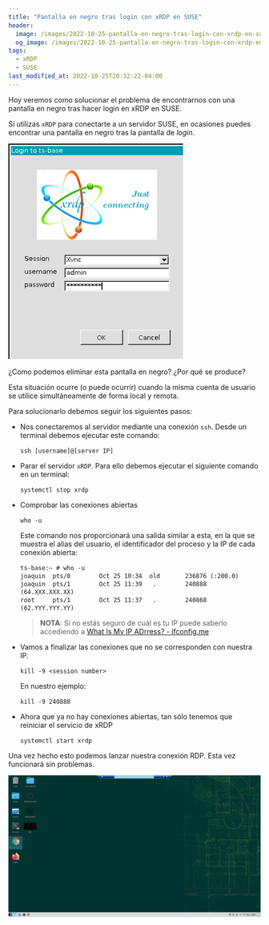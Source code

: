 ```yaml
---
title: "Pantalla en negro tras login con xRDP en SUSE"
header:
  image: /images/2022-10-25-pantalla-en-negro-tras-login-con-xrdp-en-suse/pantalla-en-negro-tras-login-con-xrdp-en-suse.png
  og_image: /images/2022-10-25-pantalla-en-negro-tras-login-con-xrdp-en-suse/pantalla-en-negro-tras-login-con-xrdp-en-suse.png
tags:
  - xRDP
  - SUSE
last_modified_at: 2022-10-25T20:32:22-04:00
---
```


Hoy veremos como solucionar el problema de encontrarnos con una pantalla en negro tras hacer login en xRDP en SUSE.

Si utilizas `xRDP` para conectarte a un servidor SUSE, en ocasiones puedes encontrar una pantalla en negro tras la pantalla de *login*.

![xRDP login popup](/images/2022-10-25-pantalla-en-negro-tras-login-con-xrdp-en-suse/xRDP-login-popup.png)

¿Como podemos eliminar esta pantalla en negro? ¿Por qué se produce?

Esta situación ocurre (o puede ocurrir) cuando la misma cuenta de usuario se utilice simultáneamente de forma local y remota.

Para solucionarlo debemos seguir los siguientes pasos:


 - Nos conectaremos al servidor mediante una conexión `ssh`. Desde un terminal debemos ejecutar este comando:
   ```shell
   ssh [username]@[server IP]
   ```

 - Parar el servidor `xRDP`. Para ello debemos ejecutar el siguiente comando en un terminal:
 
   ```shell
   systemctl stop xrdp
   ```
 - Comprobar las conexiones abiertas
   ```shell
   who -u
   ```
   Este comando nos proporcionará una salida similar a esta, en la que se muestra el alias del usuario, 
   el identificador del proceso y la IP de cada conexión abierta:
   
   ```
   ts-base:~ # who -u
   joaquin  pts/0        Oct 25 10:34  old       236876 (:200.0)
   joaquin  pts/1        Oct 25 11:39   .        240888 (64.XXX.XXX.XX)
   root     pts/1        Oct 25 11:37   .        240868 (62.YYY.YYY.YY)
   ```

   > **NOTA**: Si no estás seguro de cuál es tu IP puede saberlo accediendo a [What Is My IP ADrress? - ifconfig.me](https://ifconfig.me/)
   
 - Vamos a finalizar las conexiones que no se corresponden con nuestra IP. 
 
   ```shell
   kill -9 <session number> 
   ```
   En nuestro ejemplo:

   ```shell
   kill -9 240888 
   ```
 - Ahora que ya no hay conexiones abiertas, tan sólo tenemos que reiniciar el servicio de xRDP
 
   ```shell
   systemctl start xrdp
   ```
Una vez hecho esto podemos lanzar nuestra conexión RDP. Esta vez funcionará sin problemas.

![SUSE xRDP connection](/images/2022-10-25-pantalla-en-negro-tras-login-con-xrdp-en-suse/suse-xrdp-connection.png)

